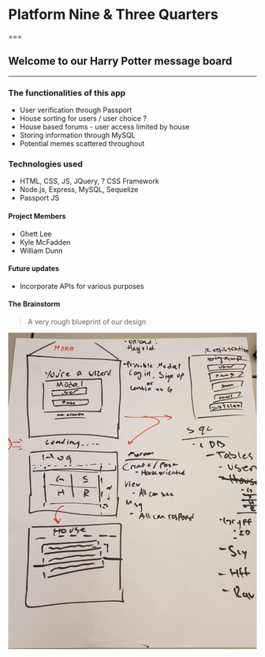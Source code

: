 # Platform Nine & Three Quarters
===
## Welcome to our Harry Potter message board
--------------------------------------------

### The functionalities of this app

* User verification through Passport
* House sorting for users / user choice ?
* House based forums - user access limited by house
* Storing information through MySQL
* Potential memes scattered throughout

### Technologies used 

* HTML, CSS, JS, JQuery, ? CSS Framework
* Node.js, Express, MySQL, Sequelize
* Passport JS 

#### Project Members

* Ghett Lee
* Kyle McFadden
* William Dunn

#### Future updates

* Incorporate APIs for various purposes 

#### The Brainstorm

> A very rough blueprint of our design

![keikaku](public/images/theplan.jpg)






